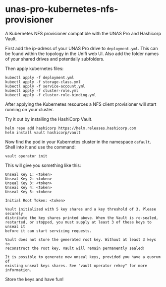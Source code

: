 # unas-pro-kubernetes-nfs-provisioner
A Kubernetes NFS provisioner compatible with the UNAS Pro and Hashicorp Vault.

First add the ip-adress of your UNAS Pro drive to `deployment.yml`.
This can be found within the topology in the Unifi web UI.
Also add the folder names of your shared drives and potentially subfolders.

Then apply kubernetes files:

```shell
kubectl apply -f deployment.yml
kubectl apply -f storage-class.yml
kubectl apply -f service-account.yml
kubectl apply -f cluster-role.yml
kubectl apply -f clustor-role-binding.yml
```

After applying the Kubernetes resources a NFS client provisioner will start running on
your cluster.

Try it out by installing the HashiCorp Vault.

```shell
helm repo add hashicorp https://helm.releases.hashicorp.com
helm install vault hashicorp/vault
```

Now find the pod in your Kubernetes cluster in the namespace `default`.
Shell into it and use the command:

```vault operator init```

This will give you something like this:

```text
Unseal Key 1: <token>
Unseal Key 2: <token>
Unseal Key 3: <token>
Unseal Key 4: <token>
Unseal Key 5: <token>

Initial Root Token: <token>

Vault initialized with 5 key shares and a key threshold of 3. Please securely
distribute the key shares printed above. When the Vault is re-sealed,
restarted, or stopped, you must supply at least 3 of these keys to unseal it
before it can start servicing requests.

Vault does not store the generated root key. Without at least 3 keys to
reconstruct the root key, Vault will remain permanently sealed!

It is possible to generate new unseal keys, provided you have a quorum of
existing unseal keys shares. See "vault operator rekey" for more information.
```

Store the keys and have fun!
